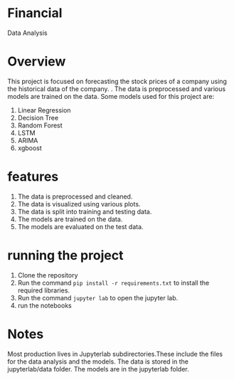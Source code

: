 # Financial
Data Analysis
# Overview

This project is focused on forecasting the stock prices of a company using the historical data of
the company. . The data is  preprocessed and various models are trained on the data. Some models used for this project
are:   
1. Linear Regression
2. Decision Tree
3. Random Forest
4. LSTM
5. ARIMA
6. xgboost

# features
1. The data is preprocessed and cleaned.
2. The data is visualized using various plots.
3. The data is split into training and testing data.
4. The models are trained on the data.
5. The models are evaluated on the test data.


# running the project
1. Clone the repository
2. Run the command `pip install -r requirements.txt` to install the required libraries.
3. Run the command `jupyter lab` to open the jupyter lab.
4. run the notebooks


# Notes 

Most production lives in Jupyterlab subdirectories.These include the files for the data analysis and the models.
The data is stored in the jupyterlab/data folder. The models are in the jupyterlab folder.


